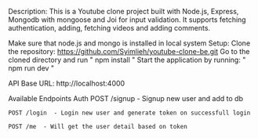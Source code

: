 Description: This is a Youtube clone project built with Node.js, Express, Mongodb with mongoose and Joi for input validation. It supports fetching authentication, adding, fetching videos and adding comments.

Make sure that node.js and mongo is installed in local system
Setup:
    Clone the repository:  https://github.com/Syimlieh/youtube-clone-be.git
    Go to the cloned directory and run " npm install "
    Start the application by running: " npm run dev "


API Base URL: http://localhost:4000


Available Endpoints
    Auth
    POST /signup - Signup new user and add to db

    POST /login  - Login new user and generate token on successfull login

    POST /me  - Will get the user detail based on token

    